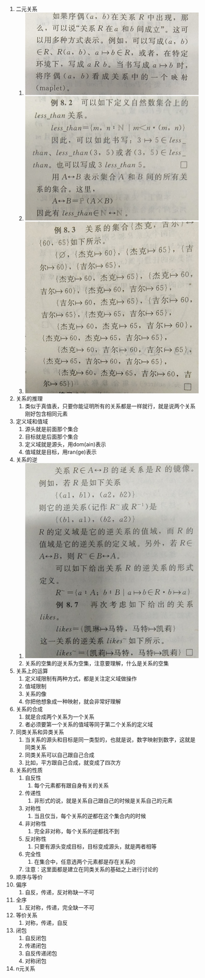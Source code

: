 1. 二元关系
   1. ![1](../src/img/discrete/第七章图片1.jpg)
   2. ![2](../src/img/discrete/第七章图片2.jpg)
   3. ![3](../src/img/discrete/第七章图片3.jpg)
2. 关系的推理
   1. 类似于真值表，只要你能证明所有的关系都是一样就行，就是说两个关系刚好包含相同元素
3. 定义域和值域
   1. 源头就是前面那个集合
   2. 目标就是后面那个集合
   3. 定义域就是源头，用dom(ain)表示
   4. 值域就是目标，用ran(ge)表示
4. 关系的逆
   1. ![4](../src/img/discrete/第七章图片4.jpg)
   2. 关系的空集的逆关系为空集，注意要理解，什么是关系的空集
5. 关系上的运算
   1. 定义域限制有两种方式，都是关注定义域做操作
   2. 值域限制
   3. 关系的像
   4. 你把他想象成一种映射，就会非常好理解
6. 关系的合成
   1. 就是合成两个关系为一个关系
   2. 者必须要第一个关系的值域等同于第二个关系的定义域
7. 同类关系和异类关系
   1. 当关系的源头和目标是同一类型的，也就是说，数字映射到数字，这就是同类关系
   2. 同类关系可以自己跟自己合成
   3. 比如，平方跟自己合成，就变成了四次方
8. 关系的性质
   1. 自反性
      1. 每个元素都有跟自身有关的关系
   2. 传递性
      1. 非形式的说，就是关系自己跟自己的时候是关系自己的元素
   3. 对称性
      1. 当且仅当，每个关系的逆都在这个集合内的时候
   4. 非对称性
      1. 完全非对称，每个关系的逆都找不到
   5. 反对称性
      1. 只要有源头变成目标，目标变成源头，就是两者相等
   6. 完全性
      1. 在集合中，任意选两个元素都是存在关系的
   7. 注意：这里面都是建立在同类关系的基础之上进行讨论的
9.  顺序与等价
   1.  偏序
       1.  自反，传递，反对称缺一不可
   2.  全序
       1.  反对称，传递，完全缺一不可
   3.  等价关系
       1.  对称，传递，自反
10. 闭包
    1.  自反闭包
    2.  传递闭包
    3.  自反传递闭包
    4.  对称闭包
11. n元关系